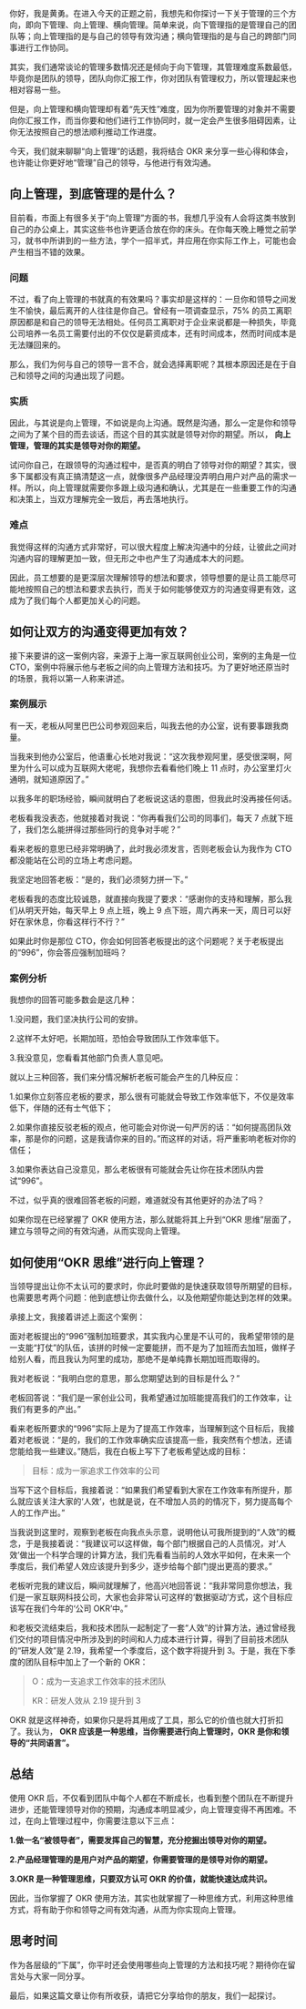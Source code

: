 你好，我是黄勇。在进入今天的正题之前，我想先和你探讨一下关于管理的三个方向，即向下管理、向上管理、横向管理。简单来说，向下管理指的是管理自己的团队等；向上管理指的是与自己的领导有效沟通；横向管理指的是与自己的跨部门同事进行工作协同。

其实，我们通常谈论的管理多数情况还是倾向于向下管理，其管理难度系数最低，毕竟你是团队的领导，团队向你汇报工作，你对团队有管理权力，所以管理起来也相对容易一些。

但是，向上管理和横向管理却有着“先天性”难度，因为你所要管理的对象并不需要向你汇报工作，而当你要和他们进行工作协同时，就一定会产生很多阻碍因素，让你无法按照自己的想法顺利推动工作进度。

今天，我们就来聊聊“向上管理”的话题，我将结合 OKR 来分享一些心得和体会，也许能让你更好地“管理”自己的领导，与他进行有效沟通。

## 向上管理，到底管理的是什么？

目前看，市面上有很多关于“向上管理”方面的书，我想几乎没有人会将这类书放到自己的办公桌上，其实这些书也许更适合放在你的床头。在你每天晚上睡觉之前学习，就书中所讲到的一些方法，学个一招半式，并应用在你实际工作上，可能也会产生相当不错的效果。

### 问题

不过，看了向上管理的书就真的有效果吗？事实却是这样的：一旦你和领导之间发生不愉快，最后离开的人往往是你自己。曾经有一项调查显示，75% 的员工离职原因都是和自己的领导无法相处。任何员工离职对于企业来说都是一种损失，毕竟公司培养一名员工需要付出的不仅仅是薪资成本，还有时间成本，然而时间成本是无法赚回来的。

那么，我们为何与自己的领导一言不合，就会选择离职呢？其根本原因还是在于自己和领导之间的沟通出现了问题。

### 实质

因此，与其说是向上管理，不如说是向上沟通。既然是沟通，那么一定是你和领导之间为了某个目的而去谈话，而这个目的其实就是领导对你的期望。所以， **向上管理，管理的其实是领导对你的期望。**

试问你自己，在跟领导的沟通过程中，是否真的明白了领导对你的期望？其实，很多下属都没有真正搞清楚这一点，就像很多产品经理没弄明白用户对产品的需求一样。所以，向上管理就需要你多跟上级沟通和确认，尤其是在一些重要工作的沟通和决策上，当双方理解完全一致后，再去落地执行。

### 难点

我觉得这样的沟通方式非常好，可以很大程度上解决沟通中的分歧，让彼此之间对沟通内容的理解更加一致，但无形之中也产生了沟通成本大的问题。

因此，员工想要的是更深层次理解领导的想法和要求，领导想要的是让员工能尽可能地按照自己的想法和要求去执行，而关于如何能够使双方的沟通变得更有效，这成为了我们每个人都更加关心的问题。

## 如何让双方的沟通变得更加有效？

接下来要讲的这一案例内容，来源于上海一家互联网创业公司，案例的主角是一位 CTO，案例中将展示他与老板之间的向上管理方法和技巧。为了更好地还原当时的场景，我将以第一人称来讲述。

### 案例展示

有一天，老板从阿里巴巴公司参观回来后，叫我去他的办公室，说有要事跟我商量。

当我来到他办公室后，他语重心长地对我说：“这次我参观阿里，感受很深啊，阿里为什么可以成为互联网大佬呢，我想你去看看他们晚上 11 点时，办公室里灯火通明，就知道原因了。”

以我多年的职场经验，瞬间就明白了老板说这话的意图，但我此时没再接任何话。

老板看我没表态，他就接着对我说：“你再看我们公司的同事们，每天 7 点就下班了，我们怎么能拼得过那些同行的竞争对手呢？”

看来老板的意思已经非常明确了，此时我必须发言，否则老板会认为我作为 CTO 都没能站在公司的立场上考虑问题。

我坚定地回答老板：“是的，我们必须努力拼一下。”

老板看我的态度比较诚恳，就直接向我提了要求：“感谢你的支持和理解，那么我们从明天开始，每天早上 9 点上班，晚上 9 点下班，周六再来一天，周日可以好好在家休息，你看这样行不行？”

如果此时你是那位 CTO，你会如何回答老板提出的这个问题呢？关于老板提出的“996”，你会答应强制加班吗？

### 案例分析

我想你的回答可能多数会是这几种：

1.没问题，我们坚决执行公司的安排。

2.这样不太好吧，长期加班，恐怕会导致团队工作效率低下。

3.我没意见，您看看其他部门负责人意见吧。

就以上三种回答，我们来分情况解析老板可能会产生的几种反应：

1.如果你立刻答应老板的要求，那么很有可能就会导致工作效率低下，不仅是效率低下，伴随的还有士气低下；

2.如果你直接反驳老板的观点，他可能会对你说一句严厉的话：“如何提高团队效率，那是你的问题，这是我请你来的目的。”而这样的对话，将严重影响老板对你的信任；

3.如果你表达自己没意见，那么老板很有可能就会先让你在技术团队内尝试“996”。

不过，似乎真的很难回答老板的问题，难道就没有其他更好的办法了吗？

如果你现在已经掌握了 OKR 使用方法，那么就能将其上升到“OKR 思维”层面了，建立与领导之间的有效沟通，从而实现向上管理。

## 如何使用“OKR 思维”进行向上管理？

当领导提出让你不太认可的要求时，你此时要做的是快速获取领导所期望的目标，也需要思考两个问题：他到底想让你去做什么，以及他期望你能达到怎样的效果。

承接上文，我接着讲述上面这个案例：

面对老板提出的“996”强制加班要求，其实我内心里是不认可的，我希望带领的是一支能“打仗”的队伍，该拼的时候一定要能拼，而不是为了加班而去加班，做样子给别人看，而且我认为阿里的成功，那绝不是单纯靠长期加班而取得的。

我对老板说：“我明白您的意思，那么您期望达到的目标是什么？”

老板回答说：“我们是一家创业公司，我希望通过加班能提高我们的工作效率，让我们有更多的产出。”

看来老板所要求的“996”实际上是为了提高工作效率，当理解到这个目标后，我接着对老板说：“是的，我们的工作效率确实应该提高一些，我突然有个想法，还请您能给我一些建议。”随后，我在白板上写下了老板希望达成的目标：

> 目标：成为一家追求工作效率的公司

当写下这个目标后，我接着说：“如果我们希望看到大家在工作效率有所提升，那么就应该关注大家的‘人效’，也就是说，在不增加人员的的情况下，努力提高每个人的工作产出。”

当我说到这里时，观察到老板在向我点头示意，说明他认可我所提到的“人效”的概念，于是我接着说：“我建议可以这样做，每个部门根据自己的人员情况，对‘人效’做出一个科学合理的计算方法，我们先看看当前的人效水平如何，在未来一个季度后，我们希望人效应该提升到多少，逐步给每个部门提出更高的要求。”

老板听完我的建议后，瞬间就理解了，他高兴地回答说：“我非常同意你想法，我们是一家互联网科技公司，大家也会非常认可这样的‘数据驱动’方式，这个目标应该写在我们今年的‘公司 OKR’中。”

和老板交流结束后，我和技术团队一起制定了一套“人效”的计算方法，通过曾经我们交付的项目情况中所涉及到的时间和人力成本进行计算，得到了目前技术团队的“研发人效”是 2.19，我希望一个季度后，这个数字将提升到 3。于是，我在下季度的团队目标中加上了一个新的 OKR：

> O：成为一支追求工作效率的技术团队
>
> KR：研发人效从 2.19 提升到 3

OKR 就是这样神奇，如果你只是将其用成了工具，那么它的价值也就大打折扣了。我认为， **OKR 应该是一种思维，当你需要进行向上管理时，OKR 是你和领导的“共同语言”。**

## 总结

使用 OKR 后，不仅看到团队中每个人都在不断成长，也看到整个团队在不断提升进步，还能管理领导对你的预期，沟通成本明显减少，向上管理变得不再困难。不过，在向上管理过程中，你需要注意以下三点：

**1.做一名“被领导者”，需要发挥自己的智慧，充分挖掘出领导对你的期望。**

**2.产品经理管理的是用户对产品的期望，你需要管理的是领导对你的期望。**

**3.OKR 是一种管理思维，只要双方认可 OKR 的价值，就能快速达成共识。**

因此，当你掌握了 OKR 使用方法，其实也就掌握了一种思维方式，利用这种思维方式，将有助于你和领导之间有效沟通，从而为你实现向上管理。

## 思考时间

作为各层级的“下属”，你平时还会使用哪些向上管理的方法和技巧呢？期待你在留言处与大家一同分享。

最后，如果这篇文章让你有所收获，请把它分享给你的朋友，我们一起探讨。